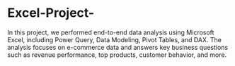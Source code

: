 # Excel-Project-
In this project, we performed end-to-end data analysis using Microsoft Excel, including Power Query, Data Modeling, Pivot Tables, and DAX.  The analysis focuses on e-commerce data and answers key business questions such as revenue performance, top products, customer behavior, and more.

